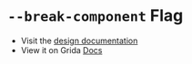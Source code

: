 # `--break-component` Flag

- Visit the [design documentation](../docs/--break-component.md)
- View it on Grida [Docs](https://grida.co/docs/flags/--break-component)
